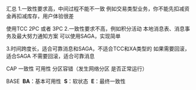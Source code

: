 汇总
1.一致性要求高，中间过程不能不一致
例如交易类型业务，你不能先扣减资金再扣减库存，用户体验很差
 
使用TCC 2PC 或者 3PC
2.一致性要求不高，例如积分活动
本地消息表、消息事务及最大努力通知方案
可以使用SAGA，实现简单 

3.时间跨度长，适合可靠消息和SAGA，不适合TCC和XA类型的
如果需要回滚，适合SAGA
不需要回滚，适合可靠消息


CAP
一致性 可用性 分区容错（发生网络分区 是否正常运行）



BASE
 **BA**：基本可用性
 **S**：软状态
 **E**：最终一致性
 
